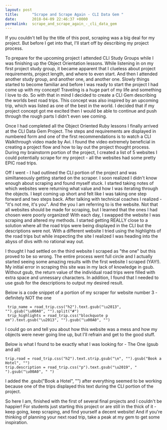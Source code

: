 ```yaml
---
layout: post
title:      "Scrape and Scrape Again - CLI Data Gem "
date:       2018-04-09 22:46:37 +0000
permalink:  scrape_and_scrape_again_-_cli_data_gem
---
```



If you couldn't tell by the title of this post, scraping was a big deal for my project. But before I get into that, I'll start off by describing my project process. 

To prepare for the upcoming project I attended CLI Study Groups while I was finishing up the Object Orientation lessons. While listening in on my first project study group, it became apparent that I clueless about project requirements, project length, and where to even start. And then I attended another study group, and another one, and another one. Slowly things started to become familiar and before I was ready to start the project I had come up with my concept! Traveling is a huge part of my life and something I love to do. So with that in mind I decided to create a CLI Gem describing the worlds best road trips. This concept was also inspired by an upcoming trip, which was listed as one of the best in the world. I decided that if my project concept got me excited then I would be able to continue and push through the rough parts I didn't even see coming. 

Once I had completed all the Object Oriented Ruby lessons I finally arrived at the CLI Data Gem Project. The steps and requirements are displayed in numbered form and one of the first recommendations is to watch a CLI Walkthrough video made by Avi.  I found the video extremely beneficial in creating a project flow and how to lay out the project thought process.  During my brainstorm portion of the project, I created a list of 5 websites I could potentially scrape for my project - all the websites had some pretty EPIC road trips. 

Off I went - I had outlined the CLI portion of the project and was similtaneously getting started on the scraper.  I soon realized I didn't know enough about scraping and found myself stuck. I started taking notes of which websites were returning what value and how I was iterating through the objects. I kept coming up short and felt like I was taking one step forward and two steps back. After talking with technical coaches I realized - "it's not me, it's you".  And the you I am referring to is the website. Not that all websites should be made for scraping, but I learned that the ones I had chosen were poorly organized! With each day, I swapped the website I was scraping and altered my methods. I started getting REALLY close to a solution where all the road trips were being displayed in the CLI but the descriptions were not. With a different website I tried using the highlights of the road trips but while inspecting the site I realized I was heading into the abyss of divs with no rational way out. 

I thought I had settled on the third website I scraped as "the one" but this proved to be so wrong. The entire process went full circle and I actually started seeing some amazing results with the first website I scraped (YAY!).  My initial error in scraping this site was in my lack of knowledge in gsub. Without gsub, the return value of the individual road trips were filled with extra space and unnessary characters. In addition, I found that I needed to use gsub for the descriptions to output my desired result. 

Below is a code snippet of a portion of my scraper for website number 3 - definitely NOT the one 

```
 trip_name = road_trip.css("h2").text.gsub("\u2013", "").gsub("\u00A0", "").split("#") 
 trip_highlights = road_trip.css("blockquote p em").text.gsub("\u2013", "").gsub("\u00A0", "")
```

I could go on and tell you about how this website was a mess and how my objects were never going line up, but I'll refrain and get to the good stuff. 

Below is what I found to be exactly what I was looking for - The One (gsub and all) 

```
trip.road = road_trip.css("h2").text.strip.gsub("\n", "").gsub("Book a Hotel", "")
trip.description = road_trip.css("p").text.gsub("\u2019", " ").gsub("\u00A0", " ")
```

I added the .gsub("Book a Hotel", "") after everything seemed to be working because one of the trips displayed this text during the CLI portion of the project. 

So here I am, finished with the first of several final projects and I couldn't be happier! For students just starting this project or are still in the thick of it - keep going, keep scraping, and find yourself a decent website! And if you're thinking of planning your next road trip, take a peak at my gem to get some inspiration. 



